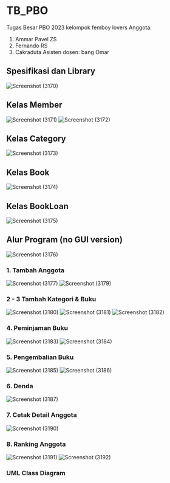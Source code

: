 # TB_PBO
Tugas Besar PBO 2023 kelompok femboy lovers
Anggota:
1. Ammar Pavel ZS
2. Fernando RS
3. Cakraduta
Asisten dosen: bang Omar

## Spesifikasi dan Library
![Screenshot (3170)](https://github.com/ammarpvl29/TB_PBO/assets/123556107/f7d2d35e-8ab8-4a30-966b-347f5ec8830b)

## Kelas Member
![Screenshot (3171)](https://github.com/ammarpvl29/TB_PBO/assets/123556107/2b3540a2-0d15-471d-9928-83aeb38a245c)
![Screenshot (3172)](https://github.com/ammarpvl29/TB_PBO/assets/123556107/3a0f0c01-a68a-4a20-a538-3ec5698f608c)

## Kelas Category
![Screenshot (3173)](https://github.com/ammarpvl29/TB_PBO/assets/123556107/22174521-a9ab-4f49-b3c3-830d48bb29e1)

## Kelas Book
![Screenshot (3174)](https://github.com/ammarpvl29/TB_PBO/assets/123556107/5e79d641-1a6a-4817-acbe-9593ac7aed79)

## Kelas BookLoan
![Screenshot (3175)](https://github.com/ammarpvl29/TB_PBO/assets/123556107/5c61b1b8-212c-4a96-84c8-25410f5d964b)

## Alur Program (no GUI version)
![Screenshot (3176)](https://github.com/ammarpvl29/TB_PBO/assets/123556107/fbe8558e-9eea-4fa4-929d-2f4eee0c4307)

### 1. Tambah Anggota
![Screenshot (3177)](https://github.com/ammarpvl29/TB_PBO/assets/123556107/29101ca1-6948-4fcf-b685-12f31552bb23)
![Screenshot (3179)](https://github.com/ammarpvl29/TB_PBO/assets/123556107/c7611b0c-8411-4e55-81e9-cd7c73d80c68)

### 2 - 3 Tambah Kategori & Buku
![Screenshot (3180)](https://github.com/ammarpvl29/TB_PBO/assets/123556107/db6fc761-23a5-49dd-b92a-d2bb5fac6082)
![Screenshot (3181)](https://github.com/ammarpvl29/TB_PBO/assets/123556107/e7540813-62bf-4f6a-86af-c146db2f3892)
![Screenshot (3182)](https://github.com/ammarpvl29/TB_PBO/assets/123556107/8e0709d0-a8ac-437b-9ba5-1d4cb95003b4)

### 4. Peminjaman Buku
![Screenshot (3183)](https://github.com/ammarpvl29/TB_PBO/assets/123556107/71acecc7-c8ab-4c77-b3c9-e5fe9d8f9004)
![Screenshot (3184)](https://github.com/ammarpvl29/TB_PBO/assets/123556107/bde5a367-8b89-4b01-8c19-cd0f0322f627)

### 5. Pengembalian Buku
![Screenshot (3185)](https://github.com/ammarpvl29/TB_PBO/assets/123556107/19161871-63d5-4a29-9dc4-6c27c1770e29)
![Screenshot (3186)](https://github.com/ammarpvl29/TB_PBO/assets/123556107/0ca7a566-0081-4651-b664-0043facf3afb)

### 6. Denda
![Screenshot (3187)](https://github.com/ammarpvl29/TB_PBO/assets/123556107/d7733e12-7ce6-40b3-9162-969443b62eae)

### 7. Cetak Detail Anggota
![Screenshot (3190)](https://github.com/ammarpvl29/TB_PBO/assets/123556107/370e1e05-8d2f-44d7-868d-2596ae2c74c1)

### 8. Ranking Anggota
![Screenshot (3191)](https://github.com/ammarpvl29/TB_PBO/assets/123556107/fae1b24c-38ae-4c2d-99ed-26c31ed26e5e)
![Screenshot (3192)](https://github.com/ammarpvl29/TB_PBO/assets/123556107/8061565e-12b5-4f65-893d-b19551ce43f7)

### UML Class Diagram
 
